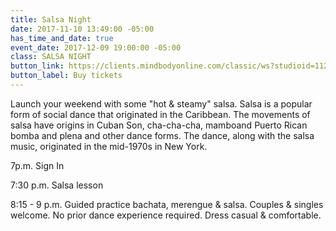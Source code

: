 ```yaml
---
title: Salsa Night
date: 2017-11-10 13:49:00 -05:00
has_time_and_date: true
event_date: 2017-12-09 19:00:00 -05:00
class: SALSA NIGHT
button_link: https://clients.mindbodyonline.com/classic/ws?studioid=112719&stype=-8&sVT=33&sView=day&sLoc=0&date=12/09/17
button_label: Buy tickets
---
```


Launch your weekend with some "hot & steamy" salsa. Salsa is a popular form of social dance that originated in the Caribbean. The movements of salsa have origins in Cuban Son, cha-cha-cha, mamboand Puerto Rican bomba and plena and other dance forms. The dance, along with the salsa music, originated in the mid-1970s in New York.

7p.m. Sign In

7:30 p.m. Salsa lesson

8:15 - 9 p.m. Guided practice bachata, merengue & salsa.
Couples & singles welcome. No prior dance experience required. Dress casual & comfortable.